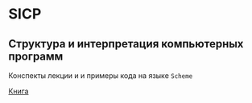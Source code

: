 # SICP

## Структура и интерпретация компьютерных программ

Конспекты лекции и и примеры кода на языке ```Scheme```

[Книга](https://newstar.rinet.ru/~goga/sicp/sicp.pdf)
